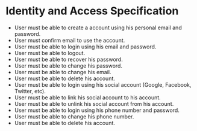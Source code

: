 # Identity and Access Specification

- User must be able to create a account using his personal email and password.
- User must confirm email to use the account.
- User must be able to login using his email and password.
- User must be able to logout.
- User must be able to recover his password.
- User must be able to change his password.
- User must be able to change his email.
- User must be able to delete his account.
- User must be able to login using his social account (Google, Facebook, Twitter, etc).
- User must be able to link his social account to his account.
- User must be able to unlink his social account from his account.
- User must be able to login using his phone number and password.
- User must be able to change his phone number.
- User must be able to delete his account.